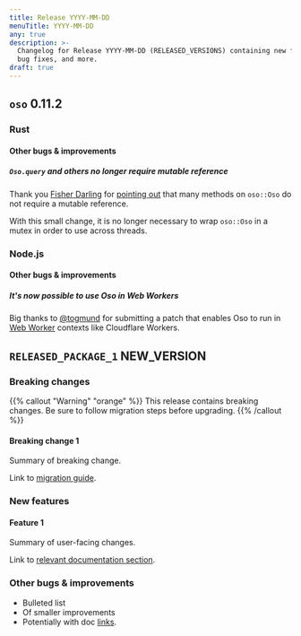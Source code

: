 ```yaml
---
title: Release YYYY-MM-DD
menuTitle: YYYY-MM-DD
any: true
description: >-
  Changelog for Release YYYY-MM-DD (RELEASED_VERSIONS) containing new features,
  bug fixes, and more.
draft: true
---
```


## `oso` 0.11.2

### Rust

#### Other bugs & improvements

##### `Oso.query` and others no longer require mutable reference

Thank you [Fisher Darling](https://github.com/fisherdarling)
for [pointing out](https://github.com/osohq/oso/issues/773) that many
methods on `oso::Oso` do not require a mutable reference.

With this small change, it is no longer necessary to wrap `oso::Oso` in a
mutex in order to use across threads.

### Node.js

#### Other bugs & improvements

##### It's now possible to use Oso in Web Workers

Big thanks to [@togmund](https://github.com/togmund) for submitting a patch
that enables Oso to run in
[Web Worker](https://developer.mozilla.org/en-US/docs/Web/API/Web_Workers_API)
contexts like Cloudflare Workers.

## `RELEASED_PACKAGE_1` NEW_VERSION

### Breaking changes

<!-- TODO: remove warning and replace with "None" if no breaking changes. -->

{{% callout "Warning" "orange" %}}
  This release contains breaking changes. Be sure to follow migration steps
  before upgrading.
{{% /callout %}}

#### Breaking change 1

Summary of breaking change.

Link to [migration guide]().

### New features

#### Feature 1

Summary of user-facing changes.

Link to [relevant documentation section]().

### Other bugs & improvements

- Bulleted list
- Of smaller improvements
- Potentially with doc [links]().
